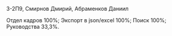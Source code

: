 3-2П9, Смирнов Дмирий, Абраменков Даниил

Отдел кадров 100%;
Экспорт в json/excel 100%;
Поиск 100%;
Руководства 33,3%.
